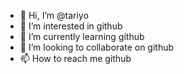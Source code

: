 - 👋 Hi, I’m @tariyo
- 👀 I’m interested in github
- 🌱 I’m currently learning github
- 💞️ I’m looking to collaborate on github
- 📫 How to reach me github

<!---
itariyo/itariyo is a ✨ special ✨ repository because its `README.md` (this file) appears on your GitHub profile.
You can click the Preview link to take a look at your changes.
--->
